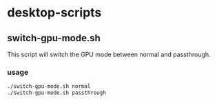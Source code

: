 # desktop-scripts

## switch-gpu-mode.sh

This script will switch the GPU mode between normal and passthrough.

### usage

```sh
./switch-gpu-mode.sh normal
./switch-gpu-mode.sh passthrough
```
